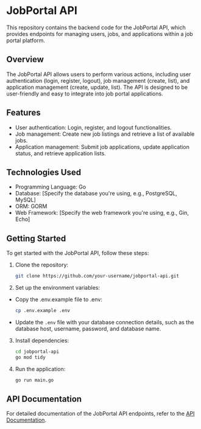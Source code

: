 # JobPortal API

This repository contains the backend code for the JobPortal API, which provides endpoints for managing users, jobs, and applications within a job portal platform.

## Overview

The JobPortal API allows users to perform various actions, including user authentication (login, register, logout), job management (create, list), and application management (create, update, list). The API is designed to be user-friendly and easy to integrate into job portal applications.

## Features

- User authentication: Login, register, and logout functionalities.
- Job management: Create new job listings and retrieve a list of available jobs.
- Application management: Submit job applications, update application status, and retrieve application lists.

## Technologies Used

- Programming Language: Go
- Database: [Specify the database you're using, e.g., PostgreSQL, MySQL]
- ORM: GORM
- Web Framework: [Specify the web framework you're using, e.g., Gin, Echo]

## Getting Started

To get started with the JobPortal API, follow these steps:

1. Clone the repository:

   ```bash
   git clone https://github.com/your-username/jobportal-api.git
   ```

2. Set up the environment variables:

- Copy the .env.example file to .env:

  ```bash
  cp .env.example .env
  ```

- Update the `.env` file with your database connection details, such as the database host, username, password, and database name.

3. Install dependencies:

   ```bash
   cd jobportal-api
   go mod tidy
   ```

4. Run the application:

   ```bash
   go run main.go
   ```

## API Documentation

For detailed documentation of the JobPortal API endpoints, refer to the [API Documentation](https://documenter.getpostman.com/view/17126567/2sA2r8248z).
